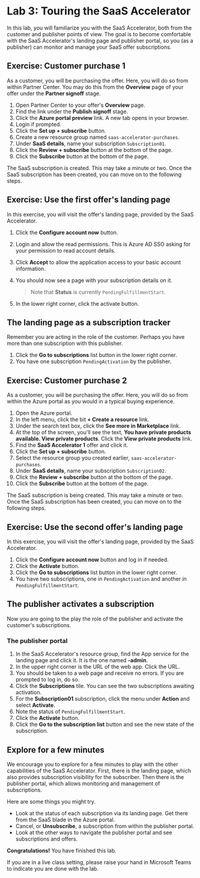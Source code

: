# Lab 3: Touring the SaaS Accelerator

In this lab, you will familiarize you with the SaaS Accelerator, both from the customer and publisher points of view. The goal is to become comfortable with the SaaS Accelerator's landing page and publisher portal, so you (as a publisher) can monitor and manage your SaaS offer subscriptions.

## Exercise: Customer purchase 1

As a customer, you will be purchasing the offer. Here, you will do so from within Partner Center. You may do this from the **Overview** page of your offer under the **Partner signoff** stage.

1. Open Partner Center to your offer's **Overview** page.
1. Find the link under the **Publish signoff** stage.
1. Click the **Azure portal preview** link. A new tab opens in your browser.
1. Login if prompted.
1. Click the **Set up + subscribe** button.
1. Create a new resource group named `saas-accelerator-purchases`.
1. Under **SaaS details**, name your subscription `Subscription01`.
1. Click the **Review + subscribe** button at the bottom of the page.
1. Click the **Subscribe** button at the bottom of the page.

The SaaS subscription is created. This may take a minute or two. Once the SaaS subscription has been created, you can move on to the following steps.

## Exercise: Use the first offer's landing page

In this exercise, you will visit the offer's landing page, provided by the SaaS Accelerator.

1. Click the **Configure account now** button.
1. Login and allow the read permissions. This is Azure AD SSO asking for your permission to read account details.
1. Click **Accept** to allow the application access to your basic account information.
1. You should now see a page with your subscription details on it.

    > Note that **Status** is currently `PendingFulfillmentStart`.

1. In the lower right corner, click the activate button.

## The landing page as a subscription tracker

Remember you are acting in the role of the customer. Perhaps you have more than one subscription with this publisher.

1. Click the **Go to subscriptions** list button in the lower right corner.
1. You have one subscription `PendingActivation` by the publisher.

## Exercise: Customer purchase 2

As a customer, you will be purchasing the offer. Here, you will do so from within the Azure portal as you would in a typical buying experience.

1. Open the Azure portal.
1. In the left menu, click the bit **+ Create a resource** link.
1. Under the search text box, click the **See more in Marketplace** link.
1. At the top of the screen, you'll see the text, **You have private products available. View private products**. Click the **View private products** link.
1. Find the **SaaS Accelerator 1** offer and click it.
1. Click the **Set up + subscribe** button.
1. Select the resource group you created earlier, `saas-accelerator-purchases`.
1. Under **SaaS details**, name your subscription `Subscription02`.
1. Click the **Review + subscribe** button at the bottom of the page.
1. Click the **Subscribe** button at the bottom of the page.

The SaaS subscription is being created. This may take a minute or two. Once the SaaS subscription has been created, you can move on to the following steps.

## Exercise: Use the second offer's landing page

In this exercise, you will visit the offer's landing page, provided by the SaaS Accelerator.

1. Click the **Configure account now** button and log in if needed.
1. Click the **Activate** button.
1. Click the **Go to subscriptions** list button in the lower right corner.
1. You have two subscriptions, one in `PendingActivation` and another in `PendingFulfillmentStart`.

## The publisher activates a subscription

Now you are going to the play the role of the publisher and activate the customer's subscriptions.

### The publisher portal

1. In the SaaS Accelerator's resource group, find the App service for the landing page and click it. It is the one named **<prefix>-admin**.
1. In the upper right corner is the URL of the web app. Click the URL.
1. You should be taken to a web page and receive no errors. If you are prompted to log in, do so.
1. Click the **Subscriptions** tile. You can see the two subscriptions awaiting activation.
1. For the **Subscription01** subscription, click the menu under **Action** and select **Activate**.
1. Note the status of `PendingFulfillmentStart`.
1. Click the **Activate** button.
1. Click the **Go to the subscription list** button and see the new state of the subscription.

## Explore for a few minutes

We encourage you to explore for a few minutes to play with the other capabilities of the SaaS Accelerator. First, there is the landing page, which also provides subscription visibility for the subscriber. Then there is the publisher portal, which allows monitoring and management of subscriptions.

Here are some things you might try.

- Look at the status of each subscription via its landing page. Get there from the SaaS blade in the Azure portal.
- Cancel, or **Unsubscribe**, a subscription from within the publisher portal.
- Look at the other ways to navigate the publisher portal and see subscriptions and offers.

**Congratulations!** You have finished this lab.

If you are in a live class setting, please raise your hand in Microsoft Teams to indicate you are done with the lab.
